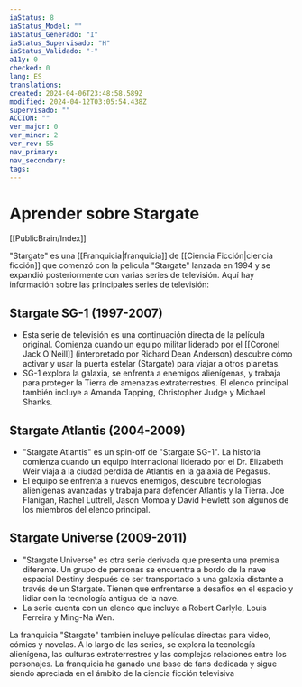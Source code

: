 ```yaml
---
iaStatus: 8
iaStatus_Model: ""
iaStatus_Generado: "I"
iaStatus_Supervisado: "H"
iaStatus_Validado: "-"
a11y: 0
checked: 0
lang: ES
translations: 
created: 2024-04-06T23:48:58.589Z
modified: 2024-04-12T03:05:54.438Z
supervisado: ""
ACCION: ""
ver_major: 0
ver_minor: 2
ver_rev: 55
nav_primary: 
nav_secondary: 
tags:
---
```

# Aprender sobre Stargate

[[PublicBrain/Index]]

"Stargate" es una [[Franquicia|franquicia]] de [[Ciencia Ficción|ciencia ficción]] que comenzó con la película "Stargate" lanzada en 1994 y se expandió posteriormente con varias series de televisión. Aquí hay información sobre las principales series de televisión:

## Stargate SG-1 (1997-2007)
    
- Esta serie de televisión es una continuación directa de la película original. Comienza cuando un equipo militar liderado por el [[Coronel Jack O'Neill]] (interpretado por Richard Dean Anderson) descubre cómo activar y usar la puerta estelar (Stargate) para viajar a otros planetas.
- SG-1 explora la galaxia, se enfrenta a enemigos alienígenas, y trabaja para proteger la Tierra de amenazas extraterrestres. El elenco principal también incluye a Amanda Tapping, Christopher Judge y Michael Shanks.

## Stargate Atlantis (2004-2009)
    
- "Stargate Atlantis" es un spin-off de "Stargate SG-1". La historia comienza cuando un equipo internacional liderado por el Dr. Elizabeth Weir viaja a la ciudad perdida de Atlantis en la galaxia de Pegasus.
- El equipo se enfrenta a nuevos enemigos, descubre tecnologías alienígenas avanzadas y trabaja para defender Atlantis y la Tierra. Joe Flanigan, Rachel Luttrell, Jason Momoa y David Hewlett son algunos de los miembros del elenco principal.

## Stargate Universe (2009-2011)
    
- "Stargate Universe" es otra serie derivada que presenta una premisa diferente. Un grupo de personas se encuentra a bordo de la nave espacial Destiny después de ser transportado a una galaxia distante a través de un Stargate. Tienen que enfrentarse a desafíos en el espacio y lidiar con la tecnología antigua de la nave.
- La serie cuenta con un elenco que incluye a Robert Carlyle, Louis Ferreira y Ming-Na Wen.

La franquicia "Stargate" también incluye películas directas para video, cómics y novelas. A lo largo de las series, se explora la tecnología alienígena, las culturas extraterrestres y las complejas relaciones entre los personajes. La franquicia ha ganado una base de fans dedicada y sigue siendo apreciada en el ámbito de la ciencia ficción televisiva